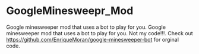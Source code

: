 # GoogleMinesweepr_Mod
Google minesweeper mod that uses a bot to play for you.
Google minesweeper mod that uses a bot to play for you. Not my code!!!. 
Check out https://github.com/EnriqueMoran/google-minesweeper-bot for orginal code.
